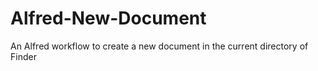 # Alfred-New-Document
An Alfred workflow to create a new document in the current directory of Finder
